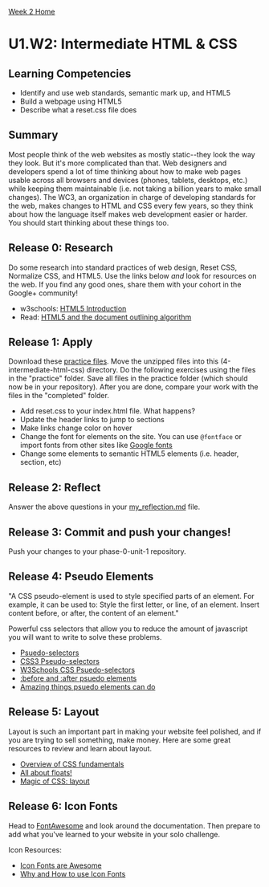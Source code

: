 [Week 2 Home](../)

# U1.W2: Intermediate HTML & CSS

## Learning Competencies
- Identify and use web standards, semantic mark up, and HTML5
- Build a webpage using HTML5
- Describe what a reset.css file does

## Summary

Most people think of the web websites as mostly static--they look the way they look.  But it's more complicated than that.  Web designers and developers spend a lot of time thinking about how to make web pages usable across all browsers and devices (phones, tablets, desktops, etc.) while keeping them maintainable (i.e. not taking a billion years to make small changes). The WC3, an organization in charge of developing standards for the web, makes changes to HTML and CSS every few years, so they think about how the language itself makes web development easier or harder. You should start thinking about these things too.

## Release 0: Research

Do some research into standard practices of web design, Reset CSS, Normalize CSS, and HTML5. Use the links below *and* look for resources on the web. If you find any good ones, share them with your cohort in the Google+ community!

- w3schools: [HTML5 Introduction](http://www.w3schools.com/html/html5_intro.asp)
- Read: [HTML5 and the document outlining algorithm](http://www.smashingmagazine.com/2011/08/16/html5-and-the-document-outlining-algorithm/)


## Release 1: Apply
Download these [practice files](http://girldevelopit.github.io/gdi-core-intermediate-html-css/class1.zip). Move the unzipped files into this (4-intermediate-html-css) directory. Do the following exercises using the files in the "practice" folder. Save all files in the practice folder (which should now be in your repository). After you are done, compare your work with the files in the "completed" folder.

- Add reset.css to your index.html file. What happens?
- Update the header links to jump to sections
- Make links change color on hover
- Change the font for elements on the site. You can use `@fontface` or import fonts from other sites like [Google fonts](https://www.google.com/fonts)
- Change some elements to semantic HTML5 elements (i.e. header, section, etc)

## Release 2: Reflect
Answer the above questions in your [my_reflection.md](my_reflection.md) file.

## Release 3: Commit and push your changes!
Push your changes to your phase-0-unit-1 repository.

## Release 4: Pseudo Elements

"A CSS pseudo-element is used to style specified parts of an element. For example, it can be used to: Style the first letter, or line, of an element. Insert content before, or after, the content of an element."

Powerful css selectors that allow you to reduce the amount of javascript you will want to write to solve these problems.

- [Psuedo-selectors](http://css-tricks.com/pseudo-class-selectors/)
- [CSS3 Pseudo-selectors](http://coding.smashingmagazine.com/2011/03/30/how-to-use-css3-pseudo-classes/)
- [W3Schools CSS Psuedo-selectors](http://www.w3schools.com/css/css_pseudo_classes.asp)
- [:before and :after psuedo
elements](http://www.smashingmagazine.com/2011/07/13/learning-to-use-the-before-and-after-pseudo-elements-in-css/)
- [Amazing things psuedo elements can
do](http://css-tricks.com/pseudo-element-roundup/)

## Release 5: Layout

Layout is such an important part in making your website feel polished, and if you are trying to sell something, make money. Here are some great resources to review and learn about layout.

- [Overview of CSS fundamentals](http://learnlayout.com/no-layout.html)
- [All about floats!](http://css-tricks.com/all-about-floats/)
- [Magic of CSS: layout](http://adamschwartz.co/magic-of-css/chapters/2-layout/)

## Release 6: Icon Fonts

Head to [FontAwesome](http://fontawesome.io/) and look around the
documentation. Then prepare to add what you've learned to your website in your solo challenge.

Icon Resources:
- [Icon Fonts are Awesome](https://css-tricks.com/examples/IconFont/)
- [Why and How to use Icon
Fonts](http://www.vanseodesign.com/web-design/icon-fonts/)


